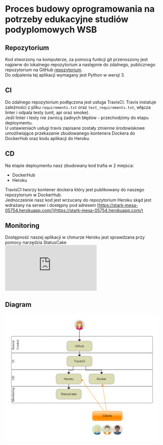 # Proces budowy oprogramowania na potrzeby edukacyjne studiów podyplomowych WSB

## Repozytorium
Kod stworzony na komputerze, za pomocą funkcji git przenoszony jest najpierw do lokalnego repozytorium a następnie  do zdalnego, publicznego repozytorium na GitHub [repozytorium](https://github.com/monikatrznadel/se_hello_printer_app).  
Do odpalenia tej aplikacji wymagany jest Python w wersji 3.

## CI
Do zdalnego repozytorium podłączona jest usługa TravisCI. Travis instaluje zależności z pliku `requirements.txt` oraz `test_requirements.txt`, włącza linter i odpala testy (unit, api oraz smoke).  
Jeśli linter i testy nie zwrócą żadnych błędów - przechodzimy do etapu deploymentu.  
U ustawieniach usługi travis zapisane zostały zmienne środowiskowe umożliwiające przekazanie zbudowanego kontenera Dockera do DockerHub oraz kodu aplikacji do Heroku.

## CD
Na etapie deploymentu nasz zbudowany kod trafia w 2 miejsca:
- DockerHub
- Heroku

TravisCI tworzy kontener dockera który jest publikowany do naszego repozytorium w DockerHub.  
Jednocześnie nasz kod jest wrzucany do repozytorium Heroku skąd jest wdrażany na serwer i dostępny pod adresem [https://stark-mesa-05754.herokuapp.com/](https://stark-mesa-05754.herokuapp.com/)  

## Monitoring
Dostępność naszej aplikacji w chmurze Heroku jest sprawdzana przy pomocy narzędzia StatusCake  
[![Uptime](https://app.statuscake.com/button/index.php?Track=5902156)](https://app.statuscake.com/button/index.php?Track=5902156)


## Diagram

![Diagram CICD](DiagramCICD.png)